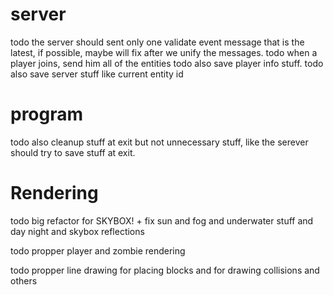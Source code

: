 
# server


todo the server should sent only one validate event message that is the latest, if possible, maybe will fix after we unify the messages.
todo when a player joins, send him all of the entities
todo also save player info stuff.
todo also save server stuff like current entity id


# program

todo also cleanup stuff at exit but not unnecessary stuff, like the serever should try to save stuff at exit.




# Rendering

todo big refactor for SKYBOX! + fix sun and fog and underwater stuff and day night and skybox reflections

todo propper player and zombie rendering

todo propper line drawing for placing blocks and for drawing collisions and others